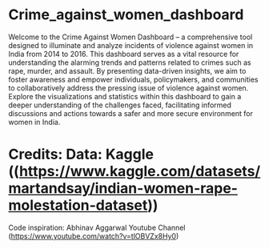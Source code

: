 # Crime_against_women_dashboard
Welcome to the Crime Against Women Dashboard – a comprehensive tool designed to illuminate and analyze incidents of violence against women in India from 2014 to 2016. This dashboard serves as a vital resource for understanding the alarming trends and patterns related to crimes such as rape, murder, and assault. By presenting data-driven insights, we aim to foster awareness and empower individuals, policymakers, and communities to collaboratively address the pressing issue of violence against women. Explore the visualizations and statistics within this dashboard to gain a deeper understanding of the challenges faced, facilitating informed discussions and actions towards a safer and more secure environment for women in India.

# Credits: Data: Kaggle ((https://www.kaggle.com/datasets/martandsay/indian-women-rape-molestation-dataset))

Code inspiration: Abhinav Aggarwal Youtube Channel (https://www.youtube.com/watch?v=tlOBVZx8Hy0)

